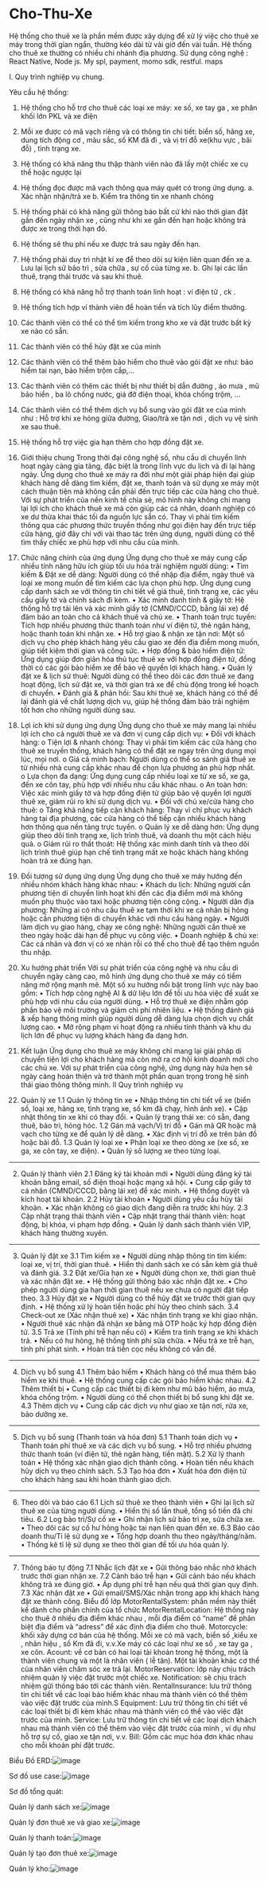# Cho-Thu-Xe
Hệ thống cho thuê xe là phần mềm được xây dựng để xử lý việc cho thuê xe máy trong thời gian ngắn, thường kéo dài từ vài giờ đến vài tuần. Hệ thống cho thuê xe thường có nhiều chi nhánh địa phương. Sử dụng công nghệ : React Native, Node js. My spl, payment, momo sdk, restful. maps


I.	Quy trình nghiệp vụ chung.

Yêu cầu hệ thống:
1.	Hệ thống cho hỗ trợ cho thuê các loại xe máy: xe số, xe tay ga , xe phân khối lớn PKL và xe điện  
2.	Mỗi xe được có mã vạch riêng và có thông tin chi tiết: biển số, hãng xe, dung tích động cơ , màu sắc, số KM đã đi , và vị trí đỗ xe(khu vực , bãi đỗ) , tình trạng xe.
3.	Hệ thống có khả năng thu thập thành viên nào đã lấy một chiếc xe cụ thể hoặc ngược lại 
4.	Hệ thống đọc được mã vạch thông qua máy quét có trong ứng dụng.
a.	Xác nhận nhận/trả xe
b.	Kiểm tra thông tin xe nhanh chóng 
5.	Hệ thống phải có khả năng gửi thông báo bất cứ khi nào thời gian đặt gần đến ngày nhận xe , cũng như khi xe gần đến hạn hoặc không trả được xe trong thời hạn đó.
6.	Hệ thống sẽ thu phí nếu xe được trả sau ngày đến hạn.
7.	Hệ thống phải duy trì nhật kí xe để theo dõi sự kiện liên quan đến xe
a.	Lưu lại lịch sử bảo trì , sửa chữa , sự cố của từng xe.
b.	Ghi lại các lần thuê, trạng thái trước và sau khi thuê.
8.	Hệ thống có khả năng hỗ trợ thanh toán linh hoạt : ví điện tử , ck .
9.	Hệ thống tích hợp ví thành viên để hoàn tiền và tích lũy điểm thưởng.
10.	Các thành viên có thể có thể tìm kiếm trong kho xe và đặt trước bất kỳ xe nào có sẵn.
11.	Các thành viên có thể hủy đặt xe của mình
12.	Các thành viên có thể thêm bảo hiểm cho thuê vào gói đặt xe như: bảo hiểm tai nạn, bảo hiểm trộm cắp,…
13.	Các thành viên có thêm các thiết bị như thiết bị dẫn đường , áo mưa , mũ bảo hiển , ba lô chống nước, giá đỡ điện thoại, khóa chống trộm, …
14.	Các thành viên có thể thêm dịch vụ bổ sung vào gói đặt xe của mình như : Hỗ trợ khi xe hỏng giữa đường, Giao/trả xe tận nơi , dịch vụ vệ sinh xe sau thuê.
15.	Hệ thống hỗ trợ việc gia hạn thêm cho hợp đồng đặt xe.


1. Giới thiệu chung
Trong thời đại công nghệ số, nhu cầu di chuyển linh hoạt ngày càng gia tăng, đặc biệt là trong lĩnh vực du lịch và đi lại hàng ngày. Ứng dụng cho thuê xe máy ra đời như một giải pháp hiện đại giúp khách hàng dễ dàng tìm kiếm, đặt xe, thanh toán và sử dụng xe máy một cách thuận tiện mà không cần phải đến trực tiếp các cửa hàng cho thuê.
Với sự phát triển của nền kinh tế chia sẻ, mô hình này không chỉ mang lại lợi ích cho khách thuê xe mà còn giúp các cá nhân, doanh nghiệp có xe dư thừa khai thác tối đa nguồn lực sẵn có. Thay vì phải tìm kiếm thông qua các phương thức truyền thống như gọi điện hay đến trực tiếp cửa hàng, giờ đây chỉ với vài thao tác trên ứng dụng, người dùng có thể tìm thấy chiếc xe phù hợp với nhu cầu của mình.
2. Chức năng chính của ứng dụng
Ứng dụng cho thuê xe máy cung cấp nhiều tính năng hữu ích giúp tối ưu hóa trải nghiệm người dùng:
•	Tìm kiếm & Đặt xe dễ dàng: Người dùng có thể nhập địa điểm, ngày thuê và loại xe mong muốn để tìm kiếm các lựa chọn phù hợp. Ứng dụng cung cấp danh sách xe với thông tin chi tiết về giá thuê, tình trạng xe, các yêu cầu giấy tờ và chính sách đi kèm.
•	Xác minh danh tính & giấy tờ: Hệ thống hỗ trợ tải lên và xác minh giấy tờ (CMND/CCCD, bằng lái xe) để đảm bảo an toàn cho cả khách thuê và chủ xe.
•	Thanh toán trực tuyến: Tích hợp nhiều phương thức thanh toán như ví điện tử, thẻ ngân hàng, hoặc thanh toán khi nhận xe.
•	Hỗ trợ giao & nhận xe tận nơi: Một số dịch vụ cho phép khách hàng yêu cầu giao xe đến địa điểm mong muốn, giúp tiết kiệm thời gian và công sức.
•	Hợp đồng & bảo hiểm điện tử: Ứng dụng giúp đơn giản hóa thủ tục thuê xe với hợp đồng điện tử, đồng thời có các gói bảo hiểm xe để bảo vệ quyền lợi khách hàng.
•	Quản lý đặt xe & lịch sử thuê: Người dùng có thể theo dõi các đơn thuê xe đang hoạt động, lịch sử đặt xe, và thời gian trả xe để chủ động trong kế hoạch di chuyển.
•	Đánh giá & phản hồi: Sau khi thuê xe, khách hàng có thể để lại đánh giá về chất lượng dịch vụ, giúp hệ thống đảm bảo trải nghiệm tốt hơn cho những người dùng sau.
3. Lợi ích khi sử dụng ứng dụng
Ứng dụng cho thuê xe máy mang lại nhiều lợi ích cho cả người thuê xe và đơn vị cung cấp dịch vụ:
•	Đối với khách hàng:
o	Tiện lợi & nhanh chóng: Thay vì phải tìm kiếm các cửa hàng cho thuê xe truyền thống, khách hàng có thể đặt xe ngay trên ứng dụng mọi lúc, mọi nơi.
o	Giá cả minh bạch: Người dùng có thể so sánh giá thuê xe từ nhiều nhà cung cấp khác nhau để chọn lựa phương án phù hợp nhất.
o	Lựa chọn đa dạng: Ứng dụng cung cấp nhiều loại xe từ xe số, xe ga, đến xe côn tay, phù hợp với nhiều nhu cầu khác nhau.
o	An toàn hơn: Việc xác minh giấy tờ và hợp đồng điện tử giúp bảo vệ quyền lợi người thuê xe, giảm rủi ro khi sử dụng dịch vụ.
•	Đối với chủ xe/cửa hàng cho thuê:
o	Tăng khả năng tiếp cận khách hàng: Thay vì chỉ phục vụ khách hàng tại địa phương, các cửa hàng có thể tiếp cận nhiều khách hàng hơn thông qua nền tảng trực tuyến.
o	Quản lý xe dễ dàng hơn: Ứng dụng giúp theo dõi tình trạng xe, lịch trình thuê, và doanh thu một cách hiệu quả.
o	Giảm rủi ro thất thoát: Hệ thống xác minh danh tính và theo dõi lịch trình thuê giúp hạn chế tình trạng mất xe hoặc khách hàng không hoàn trả xe đúng hạn.
4. Đối tượng sử dụng ứng dụng
Ứng dụng cho thuê xe máy hướng đến nhiều nhóm khách hàng khác nhau:
•	Khách du lịch: Những người cần phương tiện di chuyển linh hoạt khi đến các địa điểm mới mà không muốn phụ thuộc vào taxi hoặc phương tiện công cộng.
•	Người dân địa phương: Những ai có nhu cầu thuê xe tạm thời khi xe cá nhân bị hỏng hoặc cần phương tiện di chuyển khác với nhu cầu hàng ngày.
•	Người làm dịch vụ giao hàng, chạy xe công nghệ: Những người cần thuê xe theo ngày hoặc dài hạn để phục vụ công việc.
•	Doanh nghiệp & chủ xe: Các cá nhân và đơn vị có xe nhàn rỗi có thể cho thuê để tạo thêm nguồn thu nhập.
5. Xu hướng phát triển
Với sự phát triển của công nghệ và nhu cầu di chuyển ngày càng cao, mô hình ứng dụng cho thuê xe máy có tiềm năng mở rộng mạnh mẽ. Một số xu hướng nổi bật trong lĩnh vực này bao gồm:
•	Tích hợp công nghệ AI & dữ liệu lớn để tối ưu hóa việc đề xuất xe phù hợp với nhu cầu của người dùng.
•	Hỗ trợ thuê xe điện nhằm góp phần bảo vệ môi trường và giảm chi phí nhiên liệu.
•	Hệ thống đánh giá & xếp hạng thông minh giúp người dùng dễ dàng lựa chọn dịch vụ chất lượng cao.
•	Mở rộng phạm vi hoạt động ra nhiều tỉnh thành và khu du lịch lớn để phục vụ lượng khách hàng đa dạng hơn.
6. Kết luận
Ứng dụng cho thuê xe máy không chỉ mang lại giải pháp di chuyển tiện lợi cho khách hàng mà còn mở ra cơ hội kinh doanh mới cho các chủ xe. Với sự phát triển của công nghệ, ứng dụng này hứa hẹn sẽ ngày càng hoàn thiện và trở thành một phần quan trọng trong hệ sinh thái giao thông thông minh.
II Quy trình nghiệp vụ
1. Quản lý xe
1.1 Quản lý thông tin xe
•	Nhập thông tin chi tiết về xe (biển số, loại xe, hãng xe, tình trạng xe, số km đã chạy, hình ảnh xe).
•	Cập nhật thông tin xe khi có thay đổi.
•	Quản lý trạng thái xe: có sẵn, đang thuê, bảo trì, hỏng hóc.
1.2 Gán mã vạch/Vị trí đỗ
•	Gán mã QR hoặc mã vạch cho từng xe để quản lý dễ dàng.
•	Xác định vị trí đỗ xe trên bản đồ hoặc bãi đỗ.
1.3 Quản lý loại xe
•	Phân loại xe theo dòng xe (xe số, xe ga, xe côn tay, xe điện).
•	Quản lý số lượng xe theo từng loại.
________________________________________
2. Quản lý thành viên
2.1 Đăng ký tài khoản mới
•	Người dùng đăng ký tài khoản bằng email, số điện thoại hoặc mạng xã hội.
•	Cung cấp giấy tờ cá nhân (CMND/CCCD, bằng lái xe) để xác minh.
•	Hệ thống duyệt và kích hoạt tài khoản.
2.2 Hủy tài khoản
•	Người dùng yêu cầu hủy tài khoản.
•	Xác nhận không có giao dịch đang diễn ra trước khi hủy.
2.3 Cập nhật trạng thái thành viên
•	Cập nhật trạng thái thành viên: hoạt động, bị khóa, vi phạm hợp đồng.
•	Quản lý danh sách thành viên VIP, khách hàng thường xuyên.
________________________________________
3. Quản lý đặt xe
3.1 Tìm kiếm xe
•	Người dùng nhập thông tin tìm kiếm: loại xe, vị trí, thời gian thuê.
•	Hiển thị danh sách xe có sẵn kèm giá thuê và đánh giá.
3.2 Đặt xe/Gia hạn xe
•	Người dùng chọn xe, thời gian thuê và xác nhận đặt xe.
•	Hệ thống gửi thông báo xác nhận đặt xe.
•	Cho phép người dùng gia hạn thời gian thuê nếu xe chưa có người đặt tiếp theo.
3.3 Hủy đặt xe
•	Người dùng có thể hủy đặt xe trước thời gian quy định.
•	Hệ thống xử lý hoàn tiền hoặc phí hủy theo chính sách.
3.4 Check-out xe (Xác nhận thuê xe)
•	Xác nhận tình trạng xe khi giao nhận.
•	Người thuê xác nhận đã nhận xe bằng mã OTP hoặc ký hợp đồng điện tử.
3.5 Trả xe (Tính phí trễ hạn nếu có)
•	Kiểm tra tình trạng xe khi khách trả.
•	Nếu có hư hỏng, hệ thống tính phí sửa chữa.
•	Nếu trả xe trễ hạn, tính phí phát sinh.
•	Hoàn trả tiền cọc nếu không có vấn đề.
________________________________________
4. Dịch vụ bổ sung
4.1 Thêm bảo hiểm
•	Khách hàng có thể mua thêm bảo hiểm xe khi thuê.
•	Hệ thống cung cấp các gói bảo hiểm khác nhau.
4.2 Thêm thiết bị
•	Cung cấp các thiết bị đi kèm như mũ bảo hiểm, áo mưa, khóa chống trộm.
•	Người dùng có thể chọn thiết bị bổ sung khi đặt xe.
4.3 Thêm dịch vụ
•	Cung cấp các dịch vụ như giao xe tận nơi, rửa xe, bảo dưỡng xe.
________________________________________
5. Dịch vụ bổ sung (Thanh toán và hóa đơn)
5.1 Thanh toán dịch vụ
•	Thanh toán phí thuê xe và các dịch vụ bổ sung.
•	Hỗ trợ nhiều phương thức thanh toán (ví điện tử, thẻ ngân hàng, tiền mặt).
5.2 Xử lý thanh toán
•	Hệ thống xác nhận giao dịch thành công.
•	Hoàn tiền nếu khách hủy dịch vụ theo chính sách.
5.3 Tạo hóa đơn
•	Xuất hóa đơn điện tử cho khách hàng sau khi hoàn thành giao dịch.
________________________________________
6. Theo dõi và báo cáo
6.1 Lịch sử thuê xe theo thành viên
•	Ghi lại lịch sử thuê xe của từng người dùng.
•	Hiển thị số lần thuê, tổng số tiền đã chi tiêu.
6.2 Log bảo trì/Sự cố xe
•	Ghi nhận lịch sử bảo trì xe, sửa chữa xe.
•	Theo dõi các sự cố hư hỏng hoặc tai nạn liên quan đến xe.
6.3 Báo cáo doanh thu/Tỉ lệ sử dụng xe
•	Tổng hợp doanh thu theo ngày/tháng/năm.
•	Thống kê tỉ lệ sử dụng xe theo thời gian để tối ưu hóa quản lý.
________________________________________
7. Thông báo tự động
7.1 Nhắc lịch đặt xe
•	Gửi thông báo nhắc nhở khách trước thời gian nhận xe.
7.2 Cảnh báo trễ hạn
•	Gửi cảnh báo nếu khách không trả xe đúng giờ.
•	Áp dụng phí trễ hạn nếu quá thời gian quy định.
7.3 Xác nhận đặt xe
•	Gửi email/SMS/Xác nhận trong app khi khách hàng đặt xe thành công.
Biểu đồ lớp 
MotorRentalSystem: phần mềm này thiết kế dành cho phần chính của tổ chức 
MotorRentalLocation: Hệ thống này cho thuê ở nhiều địa điểm khác nhau , mỗi địa điểm có “name” để phân biệt địa điểm và “adress” để xác định địa điểm cho thuê.
Motorcycle: khối xây dựng cơ bản của hệ thống. Mỗi xe có mã vạch, biển số ,kiểu xe , nhãn hiệu , số Km đã đi, v.v.Xe máy có các loại như xe số , xe tay ga , xe côn.
Acount: về cơ bản có hai loại tài khoản trong hệ thống, một là thành viên chung và một là nhân viên ( lễ tân). Một tài khoản khác cơ thể của nhân viên chăm sóc xe trả lại.
MotorReservation: lớp này chịu trách nhiệm quản lý việc đặt trước một chiếc xe.
Notification: sẽ chịu trách nhiệm gửi thông báo tới các thành viên.
 RentalInsurance: lưu trữ thông tin chi tiết về các loại bảo hiểm khác nhau mà thành viên có thể thêm vào việc đặt trước của mình.S
Equipment: Lưu trữ thông tin chi tiết về các loại thiết bị đi kèm khác nhau mà thành viên có thể vào việc đặt trước của mình.
Service: Lưu trữ thông tin chi tiết về các loại dịch khách nhau mà thành viên có thể thêm vào việc đặt trước của mình , ví dụ như hỗ trợ sự cố, giao xe tận nơi, v.v.
Bill: Gồm các mục hóa đơn khác nhau cho mỗi khoản phí đặt trước.


Biểu Đồ ERD:![image](https://github.com/user-attachments/assets/fd9ac274-016b-4604-886c-c514d58f2830)

 









Sơ đồ use case:![image](https://github.com/user-attachments/assets/09f0a8c6-ae43-4971-b795-84fb000bc1af)


Sơ đồ tổng quát:

 



Quản lý danh sách xe:![image](https://github.com/user-attachments/assets/ee5c582b-8d16-4e32-8dae-8deaa7c6a6ff)

 

Quản lý đơn thuê xe và giao xe:![image](https://github.com/user-attachments/assets/600cb9dd-35ba-4188-8d7f-bdd3814b3949)


 














Quản lý thanh toán:![image](https://github.com/user-attachments/assets/5e5d3ca6-ea2f-4cfa-85c7-9b1b0b7b31b9)


 


Quản lý tạo đơn thuê xe:![image](https://github.com/user-attachments/assets/aafa5185-395c-4501-9fa6-29c5ee30f965)


 



Quản lý kho:![image](https://github.com/user-attachments/assets/0af93057-2d3a-46e9-8060-5b9eacdf9119)

 

